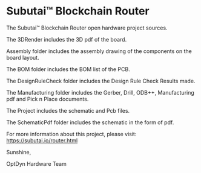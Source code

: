 # Subutai™ Blockchain Router
The Subutai™ Blockchain Router open hardware project sources.

The 3DRender includes the 3D pdf of the board.

Assembly folder includes the assembly drawing of the components on the board layout.

The BOM folder includes the BOM list of the PCB.

The DesignRuleCheck folder includes the Design Rule Check Results made.

The Manufacturing folder includes the Gerber, Drill, ODB++, Manufacturing pdf and Pick n Place documents.

The Project includes the schematic and Pcb files.

The SchematicPdf folder includes the schematic in the form of pdf.



For more information about this project, please visit: https://subutai.io/router.html


Sunshine,


OptDyn Hardware Team

